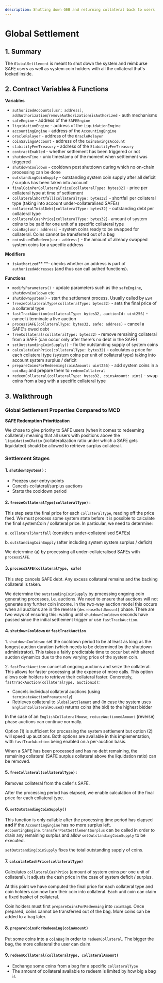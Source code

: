 ```yaml
---
description: Shutting down GEB and returning collateral back to users
---
```


# Global Settlement

## 1. Summary <a href="1-introduction-summary" id="1-introduction-summary"></a>

The `GlobalSettlement` is meant to shut down the system and reimburse SAFE users as well as system coin holders with all the collateral that's locked inside.

## 2. Contract Variables & Functions

**Variables**

* `authorizedAccounts[usr: address]`, `addAuthorization`/`removeAuthorization`/`isAuthorized` - auth mechanisms
* `safeEngine` - address of the `SAFEEngine`
* `liquidationEngine` - address of the `LiquidationEngine`
* `accountingEngine` - address of the `AccountingEngine`
* `oracleRelayer` - address of the `OracleRelayer`
* `coinSavingsAccount` - address of the `CoinSavingsAccount`
* `stabilityFeeTreasury` - address of the `StabilityFeeTreasury`
* `contractEnabled` - whether settlement has been triggered or not
* `shutdownTime` - unix timestamp of the moment when settlement was triggered
* `shutdownCooldown` -  cooldown post shutdown during which no on-chain processing can be done
* `outstandingCoinSupply` - outstanding system coin supply after all deficit / surplus has been taken into account
* `finalCoinPerCollateralPrice[collateralType: bytes32]` - price per collateral type at time of settlement
* `collateralShortfall[collateralType: bytes32]` - shortfall per collateral type (taking into account under-collateralised SAFEs)
* `collateralTotalDebt[collateralType: bytes32]` - outstanding debt per collateral type
* `collateralCashPrice[collateralType: bytes32]`- amount of system coins to be paid for one unit of a specific collateral type
* `coinBag[usr: address]` - system coins ready to be swapped for collateral. Coins cannot be transferred out of a bag
* `coinsUsedToRedeem[usr: address]` - the amount of already swapped system coins for a specific address

**Modifiers**

* `isAuthorized`** **- checks whether an address is part of `authorizedAddresses` (and thus can call authed functions).

**Functions**

* `modifyParameters()` - update parameters such as the `safeEngine`, `shutdownCooldown` etc
* `shutdownSystem()` - start the settlement process. Usually called by `ESM`
* `freezeCollateralType(collateralType: bytes32)` - sets the final price of a collateral type
* `fastTrackAuction(collateralType: bytes32, auctionId: uint256)` - cancel / terminate a live auction
* `processSAFE(collateralType: bytes32, safe: address)` - cancel a SAFE's owed debt&#x20;
* `freeCollateral(collateralType: bytes32)` - remove remaining collateral from a SAFE (can occur only after there's no debt in the SAFE)
* `setOutstandingCoinSupply()` - fix the outstanding supply of system coins
* `calculateCashPrice(collateralType: bytes32)` - calculates a price for each collateral type (system coins per unit of collateral type) taking into account system surplus / deficit
* `prepareCoinsForRedeeming(coinAmount: uint256)` - add system coins in a `coinBag` and prepare them to `redemmCollateral`
* `redeemCollateral(collateralType: bytes32, coinsAmount: uint)` - swap coins from a bag with a specific collateral type

## 3. Walkthrough

### Global Settlement Properties Compared to MCD <a href="current-implementation-properties-of-shutdown" id="current-implementation-properties-of-shutdown"></a>

**SAFE Redemption Prioritization**

We chose to give priority to SAFE users (when it comes to redeeming collateral) meaning that all users with positions above the `liquidationCRatio` (collateralization ratio under which a SAFE gets liquidated) should be allowed to retrieve surplus collateral.

### Settlement Stages <a href="the-shutdown-mechanism-9-crucial-steps" id="the-shutdown-mechanism-9-crucial-steps"></a>

#### 1. `shutdownSystem()` : <a href="1-cage" id="1-cage"></a>

* Freezes user entry-points
* Cancels collateral/surplus auctions
* Starts the cooldown period

#### 2. `freezeCollateralType(collateralType)` : <a href="2-cage-ilk" id="2-cage-ilk"></a>

This step sets the final price for each `collateralType`, reading off the price feed. We must process some system state before it is possible to calculate the final systemCoin / collateral price. In particular, we need to determine:

a. `collateralShortfall` (considers under-collateralised SAFEs)

b. `outstandingCoinSupply` (after including system system surplus / deficit)

We determine (a) by processing all under-collateralised SAFEs with `processSAFE`.

#### 3. `processSAFE(collateralType, safe)` <a href="3-skim-ilk-urn" id="3-skim-ilk-urn"></a>

This step cancels SAFE debt. Any excess collateral remains and the backing collateral is taken.

We determine the `outstandingCoinSupply` by processing ongoing coin generating processes, i.e. auctions. We need to ensure that auctions will not generate any further coin income. In the two-way auction model this occurs when all auctions are in the reverse (`decreaseSoldAmount`) phase. There are two ways of ensuring this: waiting until `shutdownCooldown` seconds have passed since the initial settlement trigger or use `fastTrackAuction`.

#### 4. `shutdownCooldown` or `fastTrackAuction` <a href="4-wait-or-skip" id="4-wait-or-skip"></a>

1\. `shutdownCooldown`: set the cooldown period to be at least as long as the longest auction duration (which needs to be determined by the shutdown administrator). This takes a fairly predictable time to occur but with altered auction dynamics due to the now varying price of the system coin.&#x20;

2\. `fastTrackAuction`: cancel all ongoing auctions and seize the collateral. This allows for faster processing at the expense of more calls. This option allows coin holders to retrieve their collateral faster. Concretely, `fastTrackAuction(collateralType, auctionId)`:

* Cancels individual collateral auctions (using `terminateAuctionPrematurely`)
* Retrieves collateral to `GlobalSettlement` and (in case the system uses `EnglishCollateralHouse`s) returns coins (the bid) to the highest bidder

In the case of an `EnglishCollateralHouse`, `reduceAuctionedAmount` (reverse) phase auctions can continue normally.

Option (1) is sufficient for processing the system settlement but option (2) will speed up auctions. Both options are available in this implementation, with `fastTrackAuction` being enabled on a per-auction basis.

When a SAFE has been processed and has no debt remaining, the remaining collateral (SAFE surplus collateral above the liquidation ratio) can be removed.

#### 5. `freeCollateral(collateralType)` : <a href="5-free-ilk" id="5-free-ilk"></a>

Removes collateral from the caller's SAFE.

After the processing period has elapsed, we enable calculation of the final price for each collateral type.

#### 6. `setOutstandingCoinSupply()` <a href="6-thaw" id="6-thaw"></a>

This function is only callable after the processing time period has elapsed **and** if the `AccountingEngine` has no more surplus left. `AccountingEngine.transferPostSettlementSurplus` can be called in order to drain any remaining surplus and allow `setOutstandingCoinSupply` to be executed.

`setOutstandingCoinSupply` fixes the total outstanding supply of coins.

#### 7. `calculateCashPrice(collateralType)` <a href="7-flow-ilk" id="7-flow-ilk"></a>

Calculates `collateralCashPrice` (amount of system coins per one unit of collateral). It adjusts the cash price in the case of system deficit / surplus.

At this point we have computed the final price for each collateral type and coin holders can now turn their coin into collateral. Each unit coin can claim a fixed basket of collateral.

Coin holders must first `prepareCoinsForRedeeming` into `coinBag`s. Once prepared, coins cannot be transferred out of the bag. More coins can be added to a bag later.

#### 8. `prepareCoinsForRedeeming(coinAmount)` <a href="8-pack-wad" id="8-pack-wad"></a>

Put some coins into a `coinBag` in order to `redeemCollateral`. The bigger the bag, the more collateral the user can claim.

#### 9. `redeemCollateral(collateralType, collateralAmount)` <a href="9-cash-ilk-wad" id="9-cash-ilk-wad"></a>

* Exchange some coins from a bag for a specific `collateralType`
* The amount of collateral available to redeem is limited by how big a bag is
